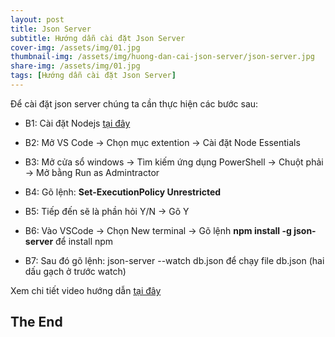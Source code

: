 ```yaml
---
layout: post
title: Json Server
subtitle: Hướng dẫn cài đặt Json Server
cover-img: /assets/img/01.jpg
thumbnail-img: /assets/img/huong-dan-cai-json-server/json-server.jpg
share-img: /assets/img/01.jpg
tags: [Hướng dẫn cài đặt Json Server]
---
```


Để cài đặt json server chúng ta cần thực hiện các bước sau:

* B1: Cài đặt Nodejs [tại đây](https://nodejs.org/en/)

* B2: Mở VS Code -> Chọn mục extention -> Cài đặt Node Essentials

* B3: Mở cửa sổ windows -> Tìm kiếm ứng dụng PowerShell -> Chuột phải -> Mở bằng Run as Admintractor

* B4: Gõ lệnh: **Set-ExecutionPolicy Unrestricted**

* B5: Tiếp đến sẽ là phần hỏi Y/N -> Gõ Y

* B6: Vào VSCode -> Chọn New terminal -> Gõ lệnh **npm install -g json-server** để install npm

* B7: Sau đó gõ lệnh: json-server --watch db.json để chạy file db.json (hai dấu gạch ở trước watch)

Xem chi tiết video hướng dẫn [tại đây](https://www.youtube.com/watch?v=Vrc6iNn609o&t=23s)

## The End

